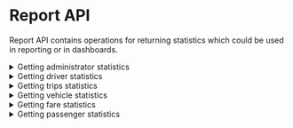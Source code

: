 # Report API
Report API contains operations for returning statistics which could be used in reporting or in dashboards.



<details><summary>Getting administrator statistics</summary>

## Getting administrator statistics:

### ENDPOINT
`[website base address]/api/report/adminstats.php`

### REQUEST DETAILS

#### Request Method:
`GET`

#### Request Parameter:
|Name|Description|
|--|--|
|datestart|Optional. Date coverage start|
|dateend|Optional. Date coverage end|

### RESPONSE DETAILS

#### Response Status Codes:
|Status|Description|
|--|--|
|200|Success|
|405|Method Not Allowed|
|500|Internal Server Error|

#### Response Body:

|Member|Data Type|Comment|
|--|--|--|
|totaladmin|numeric|Total number of Administrators|
|totalactive|numeric|Total number of Administrators with Active status|


### SAMPLES

#### Sample Request:
~~~~
GET [website base address]/api/report/adminstats.php?datestart=2018-03-01&dateend=2018-03-31 HTTP/1.1 
~~~~

#### Sample Response:
~~~~
Access-Control-Allow-Methods: GET
Access-Control-Allow-Orgin: *
Connection: close
Content-Type: application/json; charset=UTF-8
Date: Sun, 01 Apr 2018 12:16:34 +0000
Status: 200

{
    "totaladmin": 4,
    "totalactive": 4
}
~~~~


</details>


<details><summary>Getting driver statistics</summary>

## Getting driver statistics:

### ENDPOINT
`[website base address]/api/report/driverstats.php`

### REQUEST DETAILS

#### Request Method:
`GET`

#### Request Parameter:
|Name|Description|
|--|--|
|datestart|Optional. Date coverage start|
|dateend|Optional. Date coverage end|

### RESPONSE DETAILS

#### Response Status Codes:
|Status|Description|
|--|--|
|200|Success|
|405|Method Not Allowed|
|500|Internal Server Error|

#### Response Body:

|Member|Data Type|Comment|
|--|--|--|
|totaldriver|numeric|Total number of Drivers|
|totalactive|numeric|Total number of Drivers with Active status|
|totalblocked|numeric|Total number of Drivers with Blocked status|


### SAMPLES

#### Sample Request:
~~~~
GET [website base address]/api/report/driverstats.php?datestart=2018-03-01&dateend=2018-03-31 HTTP/1.1 
~~~~

#### Sample Response:
~~~~
Access-Control-Allow-Methods: GET
Access-Control-Allow-Orgin: *
Connection: close
Content-Type: application/json; charset=UTF-8
Date: Sun, 01 Apr 2018 12:16:34 +0000
Status: 200

{
    "totaldriver": 36,
    "totalactive": 36,
    "totalblocked": 0
}
~~~~


</details>


<details><summary>Getting trips statistics</summary>

## Getting trips statistics:

### ENDPOINT
`[website base address]/api/report/tripstats.php`

### REQUEST DETAILS

#### Request Method:
`GET`

#### Request Parameter:
|Name|Description|
|--|--|
|datestart|Optional. Date coverage start|
|dateend|Optional. Date coverage end|

### RESPONSE DETAILS

#### Response Status Codes:
|Status|Description|
|--|--|
|200|Success|
|405|Method Not Allowed|
|500|Internal Server Error|

#### Response Body:

|Member|Data Type|Comment|
|--|--|--|
|total|numeric|Total trips|
|totalrequested|numeric|Total requested trips|
|totalassigned|numeric|Total trips assigned to a vehicle|
|totalrejected|numeric|Total rejected trips|
|totalongoing|numeric|Total trips which are currently ongoing|
|totalcompleted|numeric|Total completed trips|
|totalcancelled|numeric|Total cancelled trips|

### SAMPLES

#### Sample Request:
~~~~
GET [website base address]/api/report/tripstats.php?datestart=2018-03-01&dateend=2018-03-31 HTTP/1.1 
~~~~

#### Sample Response:
~~~~
Access-Control-Allow-Methods: GET
Access-Control-Allow-Orgin: *
Connection: close
Content-Type: application/json; charset=UTF-8
Date: Sun, 01 Apr 2018 12:16:34 +0000
Status: 200

{
    "total": 3,
    "totalrequested": 2,
    "totalassigned": 0,
    "totalrejected": 0,
    "totalongoing": 0,
    "totalcompleted": 1,
    "totalcancelled": 0
}
~~~~


</details>


<details><summary>Getting vehicle statistics</summary>

## Getting vehicle statistics:

### ENDPOINT
`[website base address]/api/report/vehiclestats.php`

### REQUEST DETAILS

#### Request Method:
`GET`

### RESPONSE DETAILS

#### Response Status Codes:
|Status|Description|
|--|--|
|200|Success|
|405|Method Not Allowed|
|500|Internal Server Error|

#### Response Body:

|Member|Data Type|Comment|
|--|--|--|
|total|numeric|Total vehicles|
|totalonduty|numeric|Total vehicles which are on duty at the moment|
|totalavailable|numeric|Total available vehicles at the moment|
|totalontrip|numeric|Total vehicles which are on trip at the moment|

### SAMPLES

#### Sample Request:
~~~~
GET [website base address]/api/report/vehiclestats.php HTTP/1.1 
~~~~

#### Sample Response:
~~~~
Access-Control-Allow-Methods: GET
Access-Control-Allow-Orgin: *
Connection: close
Content-Type: application/json; charset=UTF-8
Date: Wed, 04 Apr 2018 12:12:19 +0000
Status: 200

{
    "total": 15,
    "totalonduty": 10,
    "totalavailable": 4,
    "totalontrip": 6
}
~~~~


</details>


<details><summary>Getting fare statistics</summary>

## Getting fare statistics:

### ENDPOINT
`[website base address]/api/report/farestats.php`

### REQUEST DETAILS

#### Request Method:
`GET`

### RESPONSE DETAILS

#### Response Status Codes:
|Status|Description|
|--|--|
|200|Success|
|405|Method Not Allowed|
|500|Internal Server Error|

#### Response Body:

|Member|Data Type|Comment|
|--|--|--|
|total|numeric|Total fare matrices configured|
|avgbasefare|numeric|Average base fare|
|lowestbasefare|numeric|Lowest configured base fare|
|hightestbasefare|numeric|Highest configured base fare|
|avgfareperkm|numeric|Average fare per km confiured|
|lowestfareperkm|numeric|Lowest fare per km confiured|
|hightestfareperkm|numeric|Highest fare per km confiured|
|avgfareperminute|numeric|Average fare per minute confiured|
|lowestfareperminute|numeric|Lowest fare per minute confiured|
|hightestfareperminute|numeric|Highest fare per minute confiured|

### SAMPLES

#### Sample Request:
~~~~
GET [website base address]/api/report/farestats.php HTTP/1.1 
~~~~

#### Sample Response:
~~~~
Access-Control-Allow-Methods: GET
Access-Control-Allow-Orgin: *
Connection: close
Content-Type: application/json; charset=UTF-8
Date: Wed, 04 Apr 2018 12:15:51 +0000
Status: 200

{
    "totalmatrices": 5,
    "avgbasefare": 242,
    "lowestbasefare": 130,
    "hightestbasefare": 350,
    "avgfareperkm": 13,
    "lowestfareperkm": 9,
    "hightestfareperkm": 20,
    "avgfareperminute": 6,
    "lowestfareperminute": 5,
    "hightestfareperminute": 10
}
~~~~


</details>


<details><summary>Getting passenger statistics</summary>

## Getting passenger statistics:

### ENDPOINT
`[website base address]/api/report/passengerstats.php`

### REQUEST DETAILS

#### Request Method:
`GET`

### RESPONSE DETAILS

#### Response Status Codes:
|Status|Description|
|--|--|
|200|Success|
|405|Method Not Allowed|
|500|Internal Server Error|

#### Response Body:

|Member|Data Type|Comment|
|--|--|--|
|total|numeric|Total passenger|
|totalactive|numeric|Total active passengers|
|totalblocked|numeric|Total blocked passengers|

### SAMPLES

#### Sample Request:
~~~~
GET [website base address]/api/report/passengerstats.php HTTP/1.1 
~~~~

#### Sample Response:
~~~~
Access-Control-Allow-Methods: GET
Access-Control-Allow-Orgin: *
Connection: close
Content-Type: application/json; charset=UTF-8
Date: Wed, 04 Apr 2018 12:42:17 +0000
Status: 200

{
    "total": 25,
    "totalactive": 24,
    "totalblocked": 0
}
~~~~


</details>

